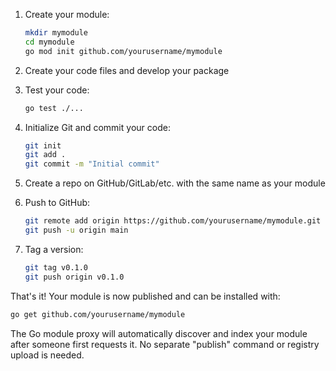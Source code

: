 1. Create your module:

   ```bash
   mkdir mymodule
   cd mymodule
   go mod init github.com/yourusername/mymodule
   ```

2. Create your code files and develop your package

3. Test your code:

   ```bash
   go test ./...
   ```

4. Initialize Git and commit your code:

   ```bash
   git init
   git add .
   git commit -m "Initial commit"
   ```

5. Create a repo on GitHub/GitLab/etc. with the same name as your module

6. Push to GitHub:

   ```bash
   git remote add origin https://github.com/yourusername/mymodule.git
   git push -u origin main
   ```

7. Tag a version:
   ```bash
   git tag v0.1.0
   git push origin v0.1.0
   ```

That's it! Your module is now published and can be installed with:

```bash
go get github.com/yourusername/mymodule
```

The Go module proxy will automatically discover and index your module after someone first requests it. No separate "publish" command or registry upload is needed.

